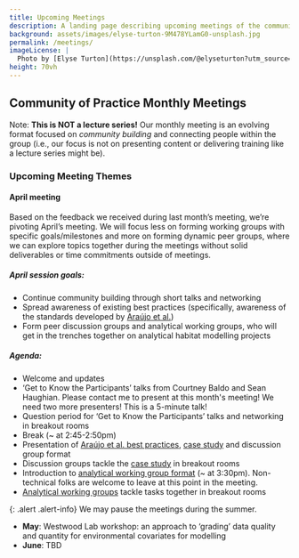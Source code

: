 ```yaml
---
title: Upcoming Meetings
description: A landing page describing upcoming meetings of the community of practice
background: assets/images/elyse-turton-9M478YLamG0-unsplash.jpg
permalink: /meetings/
imageLicense: |
  Photo by [Elyse Turton](https://unsplash.com/@elyseturton?utm_source=unsplash&utm_medium=referral&utm_content=creditCopyText) on [Unsplash](https://unsplash.com/s/photos/nova-scotia?utm_source=unsplash&utm_medium=referral&utm_content=creditCopyText)  
height: 70vh
---
```

## Community of Practice Monthly Meetings

Note: **This is NOT a lecture series!** Our monthly meeting is an evolving format focused on *community building* and connecting people within the group (i.e., our focus is not on presenting content or delivering training like a lecture series might be). 

### Upcoming Meeting Themes

#### April meeting

Based on the feedback we received during last month’s meeting, we’re pivoting April’s meeting. We will focus less on forming working groups with specific goals/milestones and more on forming dynamic peer groups, where we can explore topics together during the meetings without solid deliverables or time commitments outside of meetings.

##### April session goals: 
-	Continue community building through short talks and networking
-	Spread awareness of existing best practices (specifically, awareness of the standards developed by [Araújo et al.](https://www.science.org/doi/pdf/10.1126/sciadv.aat4858))
-	Form peer discussion groups and analytical working groups, who will get in the trenches together on analytical habitat modelling projects

##### Agenda:
-	Welcome and updates
-	‘Get to Know the Participants’ talks from Courtney Baldo and Sean Haughian. Please contact me to present at this month's meeting! We need two more presenters! This is a 5-minute talk!
-	Question period for ‘Get to Know the Participants’ talks and networking in breakout rooms
-	Break (~ at 2:45-2:50pm)
-	Presentation of [Araújo et al. best practices](http://standards.biogeoinformatics.org/index.php/Main_Page), [case study](https://docs.google.com/document/d/11pUPL2m5xvYKBBXkMwFjzY7nUL5WwZZGvH4-SHZZDso/edit?usp=sharing) and discussion group format
-	Discussion groups tackle the [case study](https://docs.google.com/document/d/11pUPL2m5xvYKBBXkMwFjzY7nUL5WwZZGvH4-SHZZDso/edit?usp=sharing) in breakout rooms
-	Introduction to [analytical working group format](https://docs.google.com/document/d/1MNc0BoxiwLTjrQuSdAXjY764lH-Imd3j8xRQ9C5NBEs/edit?usp=sharing) (~ at 3:30pm). Non-technical folks are welcome to leave at this point in the meeting.
-	[Analytical working groups](https://docs.google.com/document/d/1MNc0BoxiwLTjrQuSdAXjY764lH-Imd3j8xRQ9C5NBEs/edit?usp=sharing) tackle tasks together in breakout rooms


{: .alert .alert-info}
We may pause the meetings during the summer. 

* **May**: Westwood Lab workshop: an approach to ‘grading’ data quality and quantity for environmental covariates for modelling
* **June**: TBD
